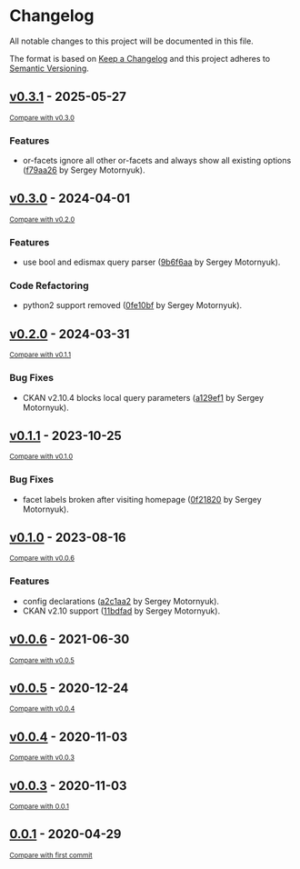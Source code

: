 # Changelog

All notable changes to this project will be documented in this file.

The format is based on [Keep a Changelog](http://keepachangelog.com/en/1.0.0/)
and this project adheres to [Semantic Versioning](http://semver.org/spec/v2.0.0.html).

<!-- insertion marker -->
## [v0.3.1](http://github.com/dataShades/ckanext-or_facet/releases/tag/v0.3.1) - 2025-05-27

<small>[Compare with v0.3.0](http://github.com/dataShades/ckanext-or_facet/compare/v0.3.0...v0.3.1)</small>

### Features

- or-facets ignore all other or-facets and always show all existing options ([f79aa26](http://github.com/dataShades/ckanext-or_facet/commit/f79aa26b241471c4961a767956223e90af34668c) by Sergey Motornyuk).

## [v0.3.0](http://github.com/dataShades/ckanext-or_facet/releases/tag/v0.3.0) - 2024-04-01

<small>[Compare with v0.2.0](http://github.com/dataShades/ckanext-or_facet/compare/v0.2.0...v0.3.0)</small>

### Features

- use bool and edismax query parser ([9b6f6aa](http://github.com/dataShades/ckanext-or_facet/commit/9b6f6aad0f318dd3b380d05d9798e56930be676f) by Sergey Motornyuk).

### Code Refactoring

- python2 support removed ([0fe10bf](http://github.com/dataShades/ckanext-or_facet/commit/0fe10bf900351a42b1d6a9cecc7fdf62858b99a1) by Sergey Motornyuk).

## [v0.2.0](http://github.com/dataShades/ckanext-or_facet/releases/tag/v0.2.0) - 2024-03-31

<small>[Compare with v0.1.1](http://github.com/dataShades/ckanext-or_facet/compare/v0.1.1...v0.2.0)</small>

### Bug Fixes

- CKAN v2.10.4 blocks local query parameters ([a129ef1](http://github.com/dataShades/ckanext-or_facet/commit/a129ef1f082d7648db2bacf3f4b35abadc6f1d61) by Sergey Motornyuk).

## [v0.1.1](http://github.com/dataShades/ckanext-or_facet/releases/tag/v0.1.1) - 2023-10-25

<small>[Compare with v0.1.0](http://github.com/dataShades/ckanext-or_facet/compare/v0.1.0...v0.1.1)</small>

### Bug Fixes

- facet labels broken after visiting homepage ([0f21820](http://github.com/dataShades/ckanext-or_facet/commit/0f2182060ab954826b9ca865d0ab193f19569d2c) by Sergey Motornyuk).

## [v0.1.0](http://github.com/dataShades/ckanext-or_facet/releases/tag/v0.1.0) - 2023-08-16

<small>[Compare with v0.0.6](http://github.com/dataShades/ckanext-or_facet/compare/v0.0.6...v0.1.0)</small>

### Features

- config declarations ([a2c1aa2](http://github.com/dataShades/ckanext-or_facet/commit/a2c1aa2f7e962f8e920542ee7806e08636baa886) by Sergey Motornyuk).
- CKAN v2.10 support ([11bdfad](http://github.com/dataShades/ckanext-or_facet/commit/11bdfad8aed930be5e38d617b729d8cfadf1fde1) by Sergey Motornyuk).

## [v0.0.6](http://github.com/dataShades/ckanext-or_facet/releases/tag/v0.0.6) - 2021-06-30

<small>[Compare with v0.0.5](http://github.com/dataShades/ckanext-or_facet/compare/v0.0.5...v0.0.6)</small>

## [v0.0.5](http://github.com/dataShades/ckanext-or_facet/releases/tag/v0.0.5) - 2020-12-24

<small>[Compare with v0.0.4](http://github.com/dataShades/ckanext-or_facet/compare/v0.0.4...v0.0.5)</small>

## [v0.0.4](http://github.com/dataShades/ckanext-or_facet/releases/tag/v0.0.4) - 2020-11-03

<small>[Compare with v0.0.3](http://github.com/dataShades/ckanext-or_facet/compare/v0.0.3...v0.0.4)</small>

## [v0.0.3](http://github.com/dataShades/ckanext-or_facet/releases/tag/v0.0.3) - 2020-11-03

<small>[Compare with 0.0.1](http://github.com/dataShades/ckanext-or_facet/compare/0.0.1...v0.0.3)</small>

## [0.0.1](http://github.com/dataShades/ckanext-or_facet/releases/tag/0.0.1) - 2020-04-29

<small>[Compare with first commit](http://github.com/dataShades/ckanext-or_facet/compare/16c77562c58d6ed8b604cc820892beaa7fc67db0...0.0.1)</small>

